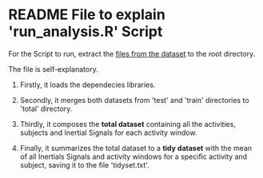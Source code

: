 # README File to explain 'run_analysis.R' Script

For the Script to run, extract the [files from the dataset](https://d396qusza40orc.cloudfront.net/getdata%2Fprojectfiles%2FUCI%20HAR%20Dataset.zip) to the root directory.



The file is self-explanatory.

1. Firstly, it loads the dependecies libraries.

2. Secondly, it merges both datasets from 'test' and 'train' directories to
'total' directory.

3. Thirdly, it composes the **total dataset** containing all the activities, subjects and Inertial Signals for each activity window.

4. Finally, it summarizes the total dataset to a **tidy dataset** with the mean of all Inertials Signals and activity windows for a specific activity and subject, saving it to the file 'tidyset.txt'.